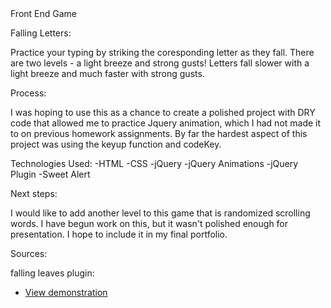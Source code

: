 <head>Front End Game</head>

Falling Letters:

Practice your typing by striking the coresponding letter as they fall.  There are two levels - a light breeze and strong gusts!  Letters fall slower with a light breeze and much faster with strong gusts.  

Process:

I was hoping to use this as a chance to create a polished project with DRY code that allowed me to practice Jquery animation, which I had not made it to on previous homework assignments.  By far the hardest aspect of this project was using the keyup function and codeKey.

Technologies Used: 
	-HTML
	-CSS
	-jQuery
	-jQuery Animations
	-jQuery Plugin
	-Sweet Alert

Next steps:

I would like to add another level to this game that is randomized scrolling words.  I have begun work on this, but it wasn't polished enough for presentation.  I hope to include it in my final portfolio.

Sources:

falling leaves plugin:
* [View demonstration](http://daftspunk.github.io/3d-falling-leaves/)

